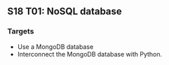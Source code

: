 
## S18 T01: NoSQL database 

### Targets

* Use a MongoDB database
* Interconnect the MongoDB database with Python.
